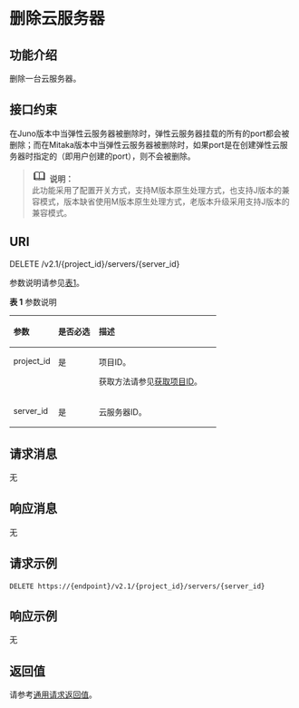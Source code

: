# 删除云服务器<a name="ZH-CN_TOPIC_0025560296"></a>

## 功能介绍<a name="section4329148591032"></a>

删除一台云服务器。

## 接口约束<a name="section14125473229"></a>

在Juno版本中当弹性云服务器被删除时，弹性云服务器挂载的所有的port都会被删除；而在Mitaka版本中当弹性云服务器被删除时，如果port是在创建弹性云服务器时指定的（即用户创建的port），则不会被删除。

>![](public_sys-resources/icon-note.gif) **说明：**   
>此功能采用了配置开关方式，支持M版本原生处理方式，也支持J版本的兼容模式，版本缺省使用M版本原生处理方式，老版本升级采用支持J版本的兼容模式。  

## URI<a name="section1832690791032"></a>

DELETE /v2.1/\{project\_id\}/servers/\{server\_id\}

参数说明请参见[表1](#table2659898791032)。

**表 1**  参数说明

<a name="table2659898791032"></a>
<table><thead align="left"><tr id="row4869561291032"><th class="cellrowborder" valign="top" width="21.626262626262626%" id="mcps1.2.4.1.1"><p id="p5187119"><a name="p5187119"></a><a name="p5187119"></a>参数</p>
</th>
<th class="cellrowborder" valign="top" width="19.686868686868685%" id="mcps1.2.4.1.2"><p id="p17503500"><a name="p17503500"></a><a name="p17503500"></a>是否必选</p>
</th>
<th class="cellrowborder" valign="top" width="58.686868686868685%" id="mcps1.2.4.1.3"><p id="p8497414"><a name="p8497414"></a><a name="p8497414"></a>描述</p>
</th>
</tr>
</thead>
<tbody><tr id="row6666852391032"><td class="cellrowborder" valign="top" width="21.626262626262626%" headers="mcps1.2.4.1.1 "><p id="p3144131991032"><a name="p3144131991032"></a><a name="p3144131991032"></a>project_id</p>
</td>
<td class="cellrowborder" valign="top" width="19.686868686868685%" headers="mcps1.2.4.1.2 "><p id="p6371887891032"><a name="p6371887891032"></a><a name="p6371887891032"></a>是</p>
</td>
<td class="cellrowborder" valign="top" width="58.686868686868685%" headers="mcps1.2.4.1.3 "><p id="p37593705"><a name="p37593705"></a><a name="p37593705"></a>项目ID。</p>
<p id="p1180512217438"><a name="p1180512217438"></a><a name="p1180512217438"></a>获取方法请参见<a href="获取项目ID.md">获取项目ID</a>。</p>
</td>
</tr>
<tr id="row5885541191134"><td class="cellrowborder" valign="top" width="21.626262626262626%" headers="mcps1.2.4.1.1 "><p id="p255895491134"><a name="p255895491134"></a><a name="p255895491134"></a>server_id</p>
</td>
<td class="cellrowborder" valign="top" width="19.686868686868685%" headers="mcps1.2.4.1.2 "><p id="p594874291134"><a name="p594874291134"></a><a name="p594874291134"></a>是</p>
</td>
<td class="cellrowborder" valign="top" width="58.686868686868685%" headers="mcps1.2.4.1.3 "><p id="p1208612791134"><a name="p1208612791134"></a><a name="p1208612791134"></a>云服务器ID。</p>
</td>
</tr>
</tbody>
</table>

## 请求消息<a name="section1172872291032"></a>

无

## 响应消息<a name="section6619360391225"></a>

无

## 请求示例<a name="section1399410202536"></a>

```
DELETE https://{endpoint}/v2.1/{project_id}/servers/{server_id}
```

## 响应示例<a name="section975263145318"></a>

无

## 返回值<a name="section3477250491225"></a>

请参考[通用请求返回值](通用请求返回值.md)。

